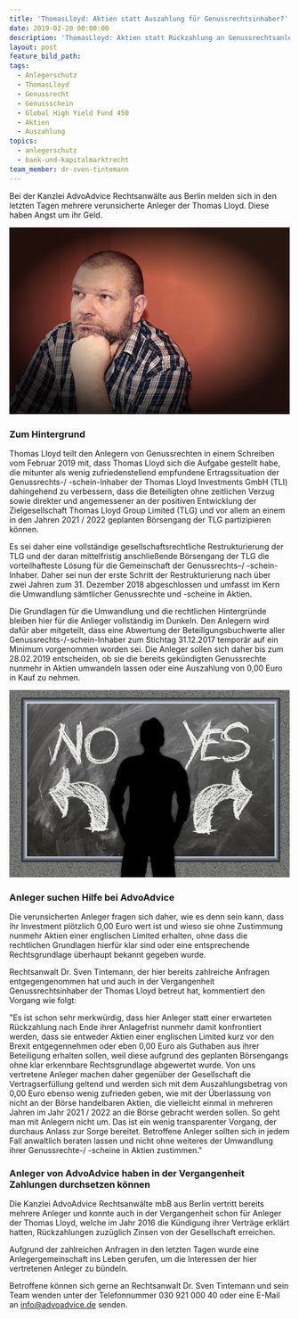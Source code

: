 ```yaml
---
title: 'ThomasLloyd: Aktien statt Auszahlung für Genussrechtsinhaber?'
date: 2019-02-20 00:00:00
description: 'ThomasLloyd: Aktien statt Rückzahlung an Genussrechtsanleger'
layout: post
feature_bild_path:
tags:
  - Anlegerschutz
  - ThomasLloyd
  - Genussrecht
  - Genussschein
  - Global High Yield Fund 450
  - Aktien
  - Auszahlung
topics:
  - anlegerschutz
  - bank-und-kapitalmarktrecht
team_member: dr-sven-tintemann
---
```


Bei der Kanzlei AdvoAdvice Rechtsanw&auml;lte aus Berlin melden sich in den letzten Tagen mehrere verunsicherte Anleger der Thomas Lloyd. Diese haben Angst um ihr Geld.

![Nachdenklich - Bild Pixabay](/uploads/thinking-277071-640-1.jpg "ThomasLloyd Anleger sind verunsichert")

### Zum Hintergrund

Thomas Lloyd teilt den Anlegern von Genussrechten in einem Schreiben vom Februar 2019 mit, dass Thomas Lloyd sich die Aufgabe gestellt habe, die mitunter als wenig zufriedenstellend empfundene Ertragssituation der Genussrechts-/ -schein-Inhaber der Thomas Lloyd Investments GmbH (TLI) dahingehend zu verbessern, dass die Beteiligten ohne zeitlichen Verzug sowie direkter und angemessener an der positiven Entwicklung der Zielgesellschaft Thomas Lloyd Group Limited (TLG) und vor allem an einem in den Jahren 2021 / 2022 geplanten B&ouml;rsengang der TLG partizipieren k&ouml;nnen.

Es sei daher eine vollst&auml;ndige gesellschaftsrechtliche Restrukturierung der TLG und der daran mittelfristig anschlie&szlig;ende B&ouml;rsengang der TLG die vorteilhafteste L&ouml;sung f&uuml;r die Gemeinschaft der Genussrechts–/ -schein-Inhaber. Daher sei nun der erste Schritt der Restrukturierung nach &uuml;ber zwei Jahren zum 31. Dezember 2018 abgeschlossen und umfasst im Kern die Umwandlung s&auml;mtlicher Genussrechte und -scheine in Aktien.

Die Grundlagen f&uuml;r die Umwandlung und die rechtlichen Hintergr&uuml;nde bleiben hier f&uuml;r die Anlieger vollst&auml;ndig im Dunkeln. Den Anlegern wird daf&uuml;r aber mitgeteilt, dass eine Abwertung der Beteiligungsbuchwerte aller Genussrechts-/-schein-Inhaber zum Stichtag 31.12.2017 tempor&auml;r auf ein Minimum vorgenommen worden sei. Die Anleger sollen sich daher bis zum 28.02.2019 entscheiden, ob sie die bereits gek&uuml;ndigten Genussrechte nunmehr in Aktien umwandeln lassen oder eine Auszahlung von 0,00 Euro in Kauf zu nehmen.

![Entscheidung - Bild Pixabay](/uploads/board-2084774-640.jpg "ThomasLloyd Anleger sollen sich entscheiden")

### Anleger suchen Hilfe bei AdvoAdvice

Die verunsicherten Anleger fragen sich daher, wie es denn sein kann, dass ihr Investment pl&ouml;tzlich 0,00 Euro wert ist und wieso sie ohne Zustimmung nunmehr Aktien einer englischen Limited erhalten, ohne dass die rechtlichen Grundlagen hierf&uuml;r klar sind oder eine entsprechende Rechtsgrundlage &uuml;berhaupt bekannt gegeben wurde.

Rechtsanwalt Dr. Sven Tintemann, der hier bereits zahlreiche Anfragen entgegengenommen hat und auch in der Vergangenheit Genussrechtsinhaber der Thomas Lloyd betreut hat, kommentiert den Vorgang wie folgt:&nbsp;

"Es ist schon sehr merkw&uuml;rdig, dass hier Anleger statt einer erwarteten R&uuml;ckzahlung nach Ende ihrer Anlagefrist nunmehr damit konfrontiert werden, dass sie entweder Aktien einer englischen Limited kurz vor den Brexit entgegennehmen oder eben 0,00 Euro als Guthaben aus ihrer Beteiligung erhalten sollen, weil diese aufgrund des geplanten B&ouml;rsengangs ohne klar erkennbare Rechtsgrundlage abgewertet wurde. Von uns vertretene Anleger machen daher gegen&uuml;ber der Gesellschaft die Vertragserf&uuml;llung geltend und werden sich mit dem Auszahlungsbetrag von 0,00 Euro ebenso wenig zufrieden geben, wie mit der &Uuml;berlassung von nicht an der B&ouml;rse handelbaren Aktien, die vielleicht einmal in mehreren Jahren im Jahr 2021 / 2022 an die B&ouml;rse gebracht werden sollen. So geht man mit Anlegern nicht um. Das ist ein wenig transparenter Vorgang, der durchaus Anlass zur Sorge bereitet. Betroffene Anleger sollten sich in jedem Fall anwaltlich beraten lassen und nicht ohne weiteres der Umwandlung ihrer Genussrechte-/ -scheine in Aktien zustimmen."

### Anleger von AdvoAdvice haben in der Vergangenheit Zahlungen durchsetzen k&ouml;nnen

Die Kanzlei AdvoAdvice Rechtsanw&auml;lte mbB aus Berlin vertritt bereits mehrere Anleger und konnte auch in der Vergangenheit schon f&uuml;r Anleger der Thomas Lloyd, welche im Jahr 2016 die K&uuml;ndigung ihrer Vertr&auml;ge erkl&auml;rt hatten, R&uuml;ckzahlungen zuz&uuml;glich Zinsen von der Gesellschaft erreichen.

Aufgrund der zahlreichen Anfragen in den letzten Tagen wurde eine Anlegergemeinschaft ins Leben gerufen, um die Interessen der hier vertretenen Anleger zu b&uuml;ndeln.

Betroffene k&ouml;nnen sich gerne an Rechtsanwalt Dr. Sven Tintemann und sein Team wenden unter der Telefonnummer 030 921 000 40 oder eine E-Mail an info@advoadvice.de senden.